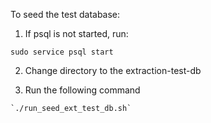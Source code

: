 To seed the test database:

1. If psql is not started, run:
```
sudo service psql start
```

2. Change directory to the extraction-test-db 

3. Run the following command 
```
`./run_seed_ext_test_db.sh`
```
